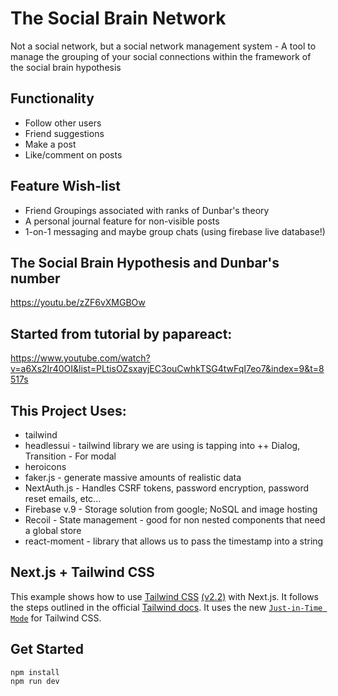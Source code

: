 # The Social Brain Network
Not a social network, but a social network management system
	- A tool to manage the grouping of your social connections within the framework of the social brain hypothesis
## Functionality
- Follow other users
- Friend suggestions
- Make a post
- Like/comment on posts
## Feature Wish-list
- Friend Groupings associated with ranks of Dunbar's theory
- A personal journal feature for non-visible posts
- 1-on-1 messaging and maybe group chats (using firebase live database!)

## The Social Brain Hypothesis and Dunbar's number
https://youtu.be/zZF6vXMGBOw
## Started from tutorial by papareact:
https://www.youtube.com/watch?v=a6Xs2Ir40OI&list=PLtisOZsxayjEC3ouCwhkTSG4twFqI7eo7&index=9&t=8517s

## This Project Uses:
+ tailwind
+ headlessui - tailwind library we are using is tapping into
    ++ Dialog, Transition - For modal
+ heroicons
+ faker.js - generate massive amounts of realistic data
+ NextAuth.js - Handles CSRF tokens, password encryption, password reset emails, etc...
+ Firebase v.9 - Storage solution from google; NoSQL and image hosting
+ Recoil - State management - good for non nested components that need a global store
+ react-moment - library that allows us to pass the timestamp into a string

## Next.js + Tailwind CSS
This example shows how to use [Tailwind CSS](https://tailwindcss.com/) [(v2.2)](https://blog.tailwindcss.com/tailwindcss-2-2) with Next.js. It follows the steps outlined in the official [Tailwind docs](https://tailwindcss.com/docs/guides/nextjs).
It uses the new [`Just-in-Time Mode`](https://tailwindcss.com/docs/just-in-time-mode) for Tailwind CSS.

## Get Started

```
npm install
npm run dev
```
